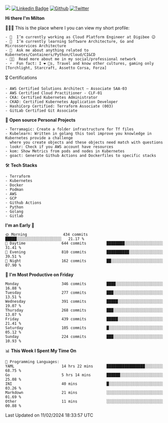 ![](https://komarev.com/ghpvc/?username=miltlima&color=blueviolet) [![Linkedin Badge](https://img.shields.io/badge/-LinkedIn-blue?style=flat-square&logo=Linkedin&logoColor=white&link=https://www.linkedin.com/in/miltonlimaj/)](https://www.linkedin.com/in/miltonlimaj/) [![Github](https://img.shields.io/github/followers/miltlima?style=social)](https://github.com/miltlima?tab=followers) [![Twitter](https://img.shields.io/twitter/follow/milt_lima?style=social)](https://twitter.com/milt_lima)
 


     
**Hi there I'm Milton**

👨🏽‍💻 This is the place where I you can view my short profile:
```text
- 🔭  I’m currently working as Cloud Platform Engineer at Digibee 😉
- 🌱  I’m currently learning Software Architecture, Go and Microsservices Architecture
- 💬  Ask me about anything related to Kubernetes/Containers/Python/Cloud/CI&CD
- 👨‍💻  Read more about me in my social/professional network
- ⚡  Fun fact: I ❤️ 🐶s, Travel and know other cultures, gaming only [Torchlight, Starcraft, Assetto Corsa, Forza]
```
🎖 Certifications
```text
- AWS Certified Solutions Architect – Associate SAA-03
- AWS Certified Cloud Practitioner - CLF-01
- CKA: Certified Kubernetes Administrator
- CKAD: Certified Kubernetes Application Developer
- HashiCorp Certified: Terraform Associate (003)
- GitLab Certified Git Associate
```
📐 **Open source Personal Projects**

```text
- Terramagic: Create a folder infrastructure for Tf files
- Kubelearn: Written in golang this tool improve you knowledge in Kubernetes provide a challenge
  where you create objects and these objects need match with questions
- lookr: Check if you AWS account have resources
- kom: Show Metrics from pods and nodes in Kubernetes
- goact: Generate Github Actions and Dockerfiles to specific stacks
```
🛠 **Tech Stacks**

```text
- Terraform
- Kubernetes
- Docker
- Podman
- AWS
- GCP
- Github Actions
- Python
- Golang
- Gitlab
```         

<!--START_SECTION:waka-->
**I'm an Early 🐤** 

```text
🌞 Morning                434 commits         █████░░░░░░░░░░░░░░░░░░░░   21.17 % 
🌆 Daytime                644 commits         ████████░░░░░░░░░░░░░░░░░   31.41 % 
🌃 Evening                810 commits         ██████████░░░░░░░░░░░░░░░   39.51 % 
🌙 Night                  162 commits         ██░░░░░░░░░░░░░░░░░░░░░░░   07.90 % 
```
📅 **I'm Most Productive on Friday** 

```text
Monday                   346 commits         ████░░░░░░░░░░░░░░░░░░░░░   16.88 % 
Tuesday                  277 commits         ███░░░░░░░░░░░░░░░░░░░░░░   13.51 % 
Wednesday                391 commits         █████░░░░░░░░░░░░░░░░░░░░   19.07 % 
Thursday                 268 commits         ███░░░░░░░░░░░░░░░░░░░░░░   13.07 % 
Friday                   439 commits         █████░░░░░░░░░░░░░░░░░░░░   21.41 % 
Saturday                 105 commits         █░░░░░░░░░░░░░░░░░░░░░░░░   05.12 % 
Sunday                   224 commits         ███░░░░░░░░░░░░░░░░░░░░░░   10.93 % 
```


📊 **This Week I Spent My Time On** 

```text
💬 Programming Languages: 
YAML                     14 hrs 22 mins      █████████████████░░░░░░░░   68.75 % 
Go                       5 hrs 14 mins       ██████░░░░░░░░░░░░░░░░░░░   25.08 % 
INI                      40 mins             █░░░░░░░░░░░░░░░░░░░░░░░░   03.26 % 
Markdown                 21 mins             ░░░░░░░░░░░░░░░░░░░░░░░░░   01.69 % 
Other                    11 mins             ░░░░░░░░░░░░░░░░░░░░░░░░░   00.88 % 
```


 Last Updated on 11/02/2024 18:33:57 UTC
<!--END_SECTION:waka-->
